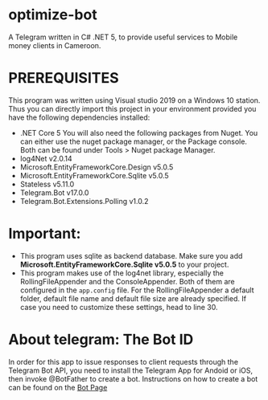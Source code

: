 # optimize-bot
A Telegram written in C# .NET 5, to provide useful services to Mobile money clients in Cameroon.

# PREREQUISITES
This program was written using Visual studio 2019 on a Windows 10 station. Thus you can directly import this project in your environment provided you have the following dependencies installed:
- .NET Core 5
You will also need the following packages from Nuget. You can either use the nuget package manager, or the Package console. Both can be found under Tools > Nuget package Manager.
- log4Net v2.0.14
- Microsoft.EntityFrameworkCore.Design v5.0.5
- Microsoft.EntityFrameworkCore.Sqlite v5.0.5
- Stateless v5.11.0
- Telegram.Bot v17.0.0
- Telegram.Bot.Extensions.Polling v1.0.2

# Important:
- This program uses sqlite as backend database. Make sure you add **Microsoft.EntityFrameworkCore.Sqlite v5.0.5** to your project.
- This program makes use of the log4net library, especially the RollingFileAppender and the ConsoleAppender. Both of them are configured in the `app.config` file. For the RollingFileAppender a default folder, default file name and default file size are already specified. If case you need to customize these settings, head to line 30.

# About telegram: The Bot ID
In order for this app to issue responses to client requests through the Telegram Bot API, you need to install the Telegram App for Andoid or iOS, then invoke @BotFather to create a bot. Instructions on how to create a bot can be found on the [Bot Page](https://core.telegram.org/bots#3-how-do-i-create-a-bot)
